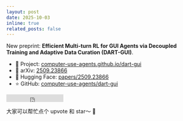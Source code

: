 ```yaml
---
layout: post
date: 2025-10-03
inline: true
related_posts: false
---
```


New preprint: **Efficient Multi-turn RL for GUI Agents via Decoupled Training and Adaptive Data Curation (DART-GUI)**.

- 🔗 Project: [computer-use-agents.github.io/dart-gui](https://computer-use-agents.github.io/dart-gui/)
- 📄 arXiv: [2509.23866](https://arxiv.org/pdf/2509.23866)
- 🤗 Hugging Face: [papers/2509.23866](https://huggingface.co/papers/2509.23866)
- ⭐ GitHub: [computer-use-agents/dart-gui](https://github.com/computer-use-agents/dart-gui)

<iframe src="https://ghbtns.com/github-btn.html?user=computer-use-agents&repo=dart-gui&type=star&count=true" frameborder="0" scrolling="0" width="150" height="20" title="GitHub"></iframe>
<br>

大家可以帮忙点个 upvote 和 star～ 🙏
